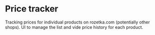 # Price tracker
Tracking prices for individual products on rozetka.com (potentially other shops). UI to manage the list and vide price history for each product.
